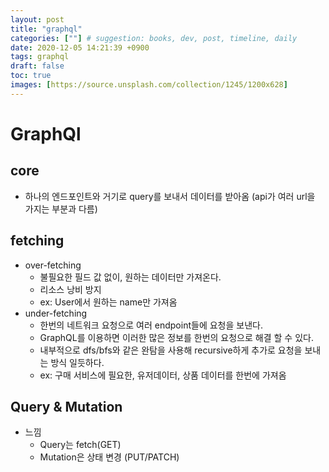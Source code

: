 ```yaml
---
layout: post
title: "graphql"
categories: [""] # suggestion: books, dev, post, timeline, daily
date: 2020-12-05 14:21:39 +0900
tags: graphql
draft: false
toc: true
images: [https://source.unsplash.com/collection/1245/1200x628]
---
```



# GraphQl

## core
- 하나의 엔드포인트와 거기로 query를 보내서 데이터를 받아옴 (api가 여러 url을 가지는 부분과 다름)

## fetching
- over-fetching
  - 불필요한 필드 값 없이, 원하는 데이터만 가져온다.
  - 리소스 낭비 방지
  - ex: User에서 원하는 name만 가져옴
- under-fetching
  - 한번의 네트워크 요청으로 여러 endpoint들에 요청을 보낸다.
  - GraphQL를 이용하면 이러한 많은 정보를 한번의 요청으로 해결 할 수 있다.
  - 내부적으로 dfs/bfs와 같은 완탐을 사용해 recursive하게 추가로 요청을 보내는 방식 일듯하다.
  - ex: 구매 서비스에 필요한, 유저데이터, 상품 데이터를 한번에 가져옴

## Query & Mutation

- 느낌
  - Query는 fetch(GET)
  - Mutation은 상태 변경 (PUT/PATCH)